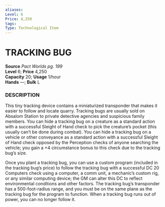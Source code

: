```yaml
---
aliases: 
Level: 6 
Price: 4,250
tags: 
Type: Technological Item
---
```


# TRACKING BUG

**Source** _Pact Worlds pg. 199_  
**Level** 6; **Price** 4,250  
**Capacity** 20; **Usage** 1/hour  
**Hands** —; **Bulk** L

### DESCRIPTION

This tiny tracking device contains a miniaturized transponder that makes it easier to follow and locate quarry. Tracking bugs are usually sold on Absalom Station to private detective agencies and suspicious family members. You can hide a tracking bug on a creature as a standard action with a successful Sleight of Hand check to pick the creature’s pocket (this usually can’t be done during combat). You can hide a tracking bug on a vehicle or other conveyance as a standard action with a successful Sleight of Hand check opposed by the Perception checks of anyone searching the vehicle; you gain a +4 circumstance bonus to this check due to the tracking bug’s size.  
  
Once you plant a tracking bug, you can use a custom program (included in the tracking bug’s price) to follow the tracking bug with a successful DC 20 Computers check using a computer, a comm unit, a mechanic’s custom rig, or any similar computing device; the GM can alter this DC to reflect environmental conditions and other factors. The tracking bug’s transponder has a 500-foot-radius range, and you must be on the same plane as the tracking bug for the program to function. When a tracking bug runs out of power, you can no longer follow it.